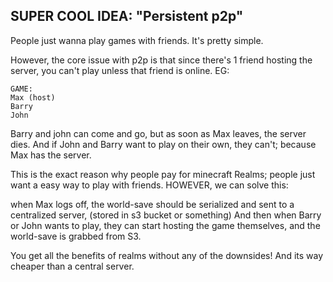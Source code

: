 
## SUPER COOL IDEA: "Persistent p2p"
People just wanna play games with friends. It's pretty simple.

However, the core issue with p2p is that since there's 1 friend hosting the server, you can't play unless that friend is online.
EG:
```
GAME:
Max (host)
Barry
John
```
Barry and john can come and go, but as soon as Max leaves, the server dies.
And if John and Barry want to play on their own, they can't; because Max has the server.

This is the exact reason why people pay for minecraft Realms; people just want a easy way to play with friends.
HOWEVER, we can solve this:

when Max logs off, the world-save should be serialized and sent to a centralized server, (stored in s3 bucket or something)
And then when Barry or John wants to play, they can start hosting the game themselves, and the world-save is grabbed from S3.

You get all the benefits of realms without any of the downsides! And its way cheaper than a central server.

